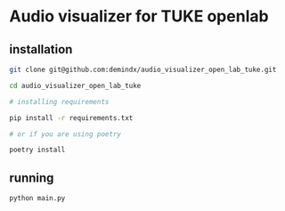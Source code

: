 # Audio visualizer for TUKE openlab


## installation

```bash
git clone git@github.com:demindx/audio_visualizer_open_lab_tuke.git

cd audio_visualizer_open_lab_tuke

# installing requirements

pip install -r requirements.txt

# or if you are using poetry

poetry install
```


## running
```bash
python main.py
```
